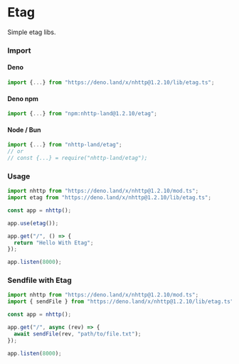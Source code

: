 # Etag
Simple etag libs.

### Import
#### Deno
```ts
import {...} from "https://deno.land/x/nhttp@1.2.10/lib/etag.ts";
```
#### Deno npm
```ts
import {...} from "npm:nhttp-land@1.2.10/etag";
```
#### Node / Bun
```ts
import {...} from "nhttp-land/etag";
// or
// const {...} = require("nhttp-land/etag");
```

### Usage
```ts
import nhttp from "https://deno.land/x/nhttp@1.2.10/mod.ts";
import etag from "https://deno.land/x/nhttp@1.2.10/lib/etag.ts";

const app = nhttp();

app.use(etag());

app.get("/", () => {
  return "Hello With Etag";
});

app.listen(8000);
```

### Sendfile with Etag
```ts
import nhttp from "https://deno.land/x/nhttp@1.2.10/mod.ts";
import { sendFile } from "https://deno.land/x/nhttp@1.2.10/lib/etag.ts";

const app = nhttp();

app.get("/", async (rev) => {
  await sendFile(rev, "path/to/file.txt");
});

app.listen(8000);
```